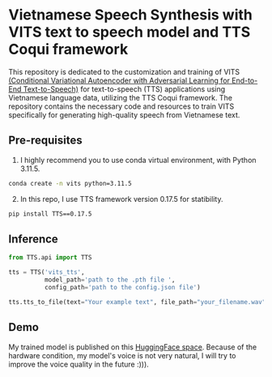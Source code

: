 # Vietnamese Speech Synthesis with VITS text to speech model and TTS Coqui framework

This repository is dedicated to the customization and training of VITS [(Conditional Variational Autoencoder with Adversarial Learning for End-to-End Text-to-Speech)](https://arxiv.org/abs/2106.06103) for text-to-speech (TTS) applications using Vietnamese language data, utilizing the TTS Coqui framework.
The repository contains the necessary code and resources to train VITS specifically for generating high-quality speech from Vietnamese text. 


## Pre-requisites
1. I highly recommend you to use conda virtual environment, with Python 3.11.5.
```bash
conda create -n vits python=3.11.5
```
2. In this repo, I use TTS framework version 0.17.5 for statibility.
```bash
pip install TTS==0.17.5
```

## Inference
```python
from TTS.api import TTS

tts = TTS('vits_tts',
          model_path='path to the .pth file ',
          config_path='path to the config.json file')

tts.tts_to_file(text="Your example text", file_path="your_filename.wav")
```

## Demo
My trained model is published on this [HuggingFace space](/huggingface.co/spaces/Namkoy/train_vits_vi). Because of the hardware condition, my model's voice is not very natural, I will try to improve the voice quality in the future :))).
